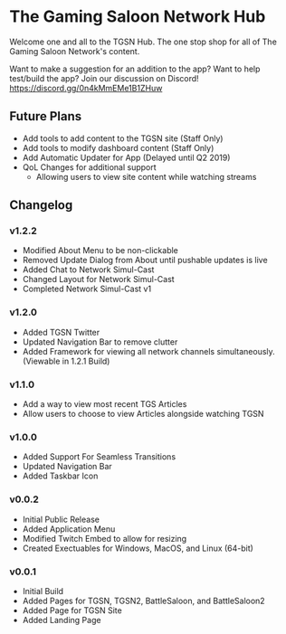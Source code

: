 <h1>The Gaming Saloon Network Hub</h1>
<p>Welcome one and all to the TGSN Hub. The one stop shop for all of The Gaming Saloon Network's content.</p>
<p></p>
<p>Want to make a suggestion for an addition to the app? Want to help test/build the app? Join our discussion on Discord! <a href="https://discord.gg/0n4kMmEMe1B1ZHuw">https://discord.gg/0n4kMmEMe1B1ZHuw</a></p>

<h2>Future Plans</h2>
<ul>
	<li>Add tools to add content to the TGSN site (Staff Only)</li>
	<li>Add tools to modify dashboard content (Staff Only)</li>
	<li>Add Automatic Updater for App (Delayed until Q2 2019)</li>
	<li>QoL Changes for additional support
		<ul>
			<li>Allowing users to view site content while watching streams</li>
		</ul>
	</li>
</ul>

<h2>Changelog</h2>
<h3>v1.2.2</h3>
<ul>
	<li>Modified About Menu to be non-clickable</li>
	<li>Removed Update Dialog from About until pushable updates is live</li>
	<li>Added Chat to Network Simul-Cast</li>
	<li>Changed Layout for Network Simul-Cast</li>
	<li>Completed Network Simul-Cast v1</li>
</ul>
<h3>v1.2.0</h3>
<ul>
	<li>Added TGSN Twitter</li>
	<li>Updated Navigation Bar to remove clutter</li>
	<li>Added Framework for viewing all network channels simultaneously. (Viewable in 1.2.1 Build)
</ul>
<h3>v1.1.0</h3>
<ul>
	<li>Add a way to view most recent TGS Articles</li>
	<li>Allow users to choose to view Articles alongside watching TGSN</li>
</ul>
<h3>v1.0.0</h3>
<ul>
	<li>Added Support For Seamless Transitions</li>
	<li>Updated Navigation Bar</li>
	<li>Added Taskbar Icon</li>
</ul>
<h3>v0.0.2</h3>
<ul>
	<li>Initial Public Release</li>
	<li>Added Application Menu</li>
	<li>Modified Twitch Embed to allow for resizing</li>
	<li>Created Exectuables for Windows, MacOS, and Linux (64-bit)</li>
</ul>
<h3>v0.0.1</h3>
<ul>
	<li>Initial Build</li>
	<li>Added Pages for TGSN, TGSN2, BattleSaloon, and BattleSaloon2</li>
	<li>Added Page for TGSN Site</li>
	<li>Added Landing Page</li>
</ul>
